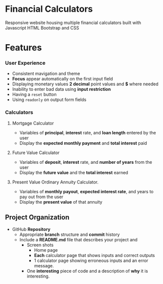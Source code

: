 # Financial Calculators

Responsive website housing multiple financial calculators built with Javascript HTML Bootstrap and CSS

# Features

### User Experience

- Consistent mavigation and theme
- **Focus** appear automatically on the first input field
- Displaying monetary values **2 decimal** point values and **$** where needed
- Inability to enter bad data using **input restriction**
- Having a `reset` button
- Using `readonly` on output form fields

### Calculators 

1. Mortgage Calculator

   - Variables of **principal**, **interest** rate, and **loan length** entered by the user
   - Display the **expected monthly payment** and **total interest** paid

2. Future Value Calculator

   - Variables of **deposit**, **interest** rate, and **number of years** from the user
   - Display the **future value** and the **total interest** earned

3. Present Value Ordinary Annuity Calculator.

   - Variables of **monthly payout**, **expected interest rate**, and years to pay out from
     the user
   - Display the **present value** of that annuity



## Project Organization

- GitHub **Repository**
  - Appropriate **branch** structure and **commit** history
  - Include a **README.md** file that describes your project and
    - Screen shots
      - Home page
      - **Each** calculator page that shows inputs and correct outputs
      - 1 calculator page showing erroneous inputs and an error message.
    - One **interesting** piece of code and a description of **why** it is interesting.
